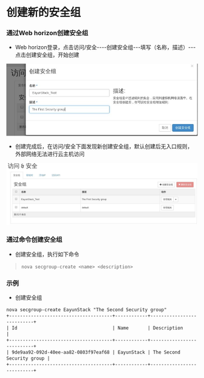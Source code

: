 # 创建新的安全组


### 通过Web horizon创建安全组

* Web horizon登录，点击访问/安全----创建安全组---填写（名称，描述）---点击创建安全组，开始创建

![Security_Create](../Picture/security_create1.jpg)

* 创建完成后，在访问/安全下面发现新创建安全组，默认创建后无入口规则，外部网络无法进行云主机访问

![Security_Create](../Picture/security_create2.jpg)

### 通过命令创建安全组

* 创建安全组，执行如下命令

> ```nova secgroup-create <name> <description>```

### 示例

* 创建安全组
```
nova secgroup-create EayunStack "The Second Security group"
+--------------------------------------+------------+---------------------------+
| Id                                   | Name       | Description               |
+--------------------------------------+------------+---------------------------+
| 9de9aa92-092d-40ee-aa82-0803f97eaf68 | EayunStack | The Second Security group |
+--------------------------------------+------------+---------------------------+
```
